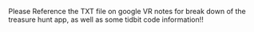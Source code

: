 Please Reference the TXT file on google VR notes for break down of the treasure hunt app, as well as some tidbit code information!!
